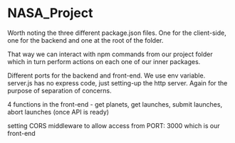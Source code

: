 # NASA_Project
Worth noting the three different package.json files.
One for the client-side, one for the backend and one at the root of the folder.

That way we can interact with npm commands from our project folder which in turn
perform actions on each one of our inner packages.

Different ports for the backend and front-end. We use env variable. 
server.js has no express code, just setting-up the http server. Again for the purpose of separation of concerns.

4 functions in the front-end - get planets, get launches, submit launches, abort launches (once API is ready)

setting CORS middleware to allow access from PORT: 3000 which is our front-end
